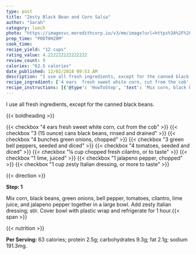 ```yaml
---
type: post
title: "Zesty Black Bean and Corn Salsa"
author: "Sarah"
category: lunch
photo: "https://imagesvc.meredithcorp.io/v3/mm/image?url=https%3A%2F%2Fimages.media-allrecipes.com%2Fuserphotos%2F2028714.jpg"
prep_time: "P0DT0H20M"
cook_time: 
recipe_yield: "12 cups"
rating_value: 4.222222222222222
review_count: 9
calories: "62.5 calories"
date_published: 12/02/2018 09:53 AM
description: "I use all fresh ingredients, except for the canned black beans."
recipe_ingredient: ['4 ears  fresh sweet white corn, cut from the cob', '3 (15 ounce) cans black beans, rinsed and drained', '4 bunches green onions, chopped', '3 green bell peppers, seeded and diced', '4 tomatoes, seeded and diced', '¼ cup chopped fresh cilantro, or to taste', '1 lime, juiced', '1 jalapeno pepper, chopped', '1 cup zesty Italian dressing, or more to taste']
recipe_instructions: [{'@type': 'HowToStep', 'text': 'Mix corn, black beans, green onions, bell pepper, tomatoes, cilantro, lime juice, and jalapeno pepper together in a large bowl. Add zesty Italian dressing; stir. Cover bowl with plastic wrap and refrigerate for 1 hour.\n'}]
---
```


I use all fresh ingredients, except for the canned black beans. 

{{< boldheading >}}

{{< checkbox "4 ears  fresh sweet white corn, cut from the cob" >}}
{{< checkbox "3 (15 ounce) cans black beans, rinsed and drained" >}}
{{< checkbox "4 bunches green onions, chopped" >}}
{{< checkbox "3  green bell peppers, seeded and diced" >}}
{{< checkbox "4  tomatoes, seeded and diced" >}}
{{< checkbox "¼ cup chopped fresh cilantro, or to taste" >}}
{{< checkbox "1  lime, juiced" >}}
{{< checkbox "1  jalapeno pepper, chopped" >}}
{{< checkbox "1 cup zesty Italian dressing, or more to taste" >}}


{{< direction >}}

**Step: 1**

Mix corn, black beans, green onions, bell pepper, tomatoes, cilantro, lime juice, and jalapeno pepper together in a large bowl. Add zesty Italian dressing; stir. Cover bowl with plastic wrap and refrigerate for 1 hour.{{< span >}}

{{< nutrition >}}

**Per Serving:** 63 calories; protein 2.5g; carbohydrates 9.3g; fat 2.1g; sodium 191.3mg.